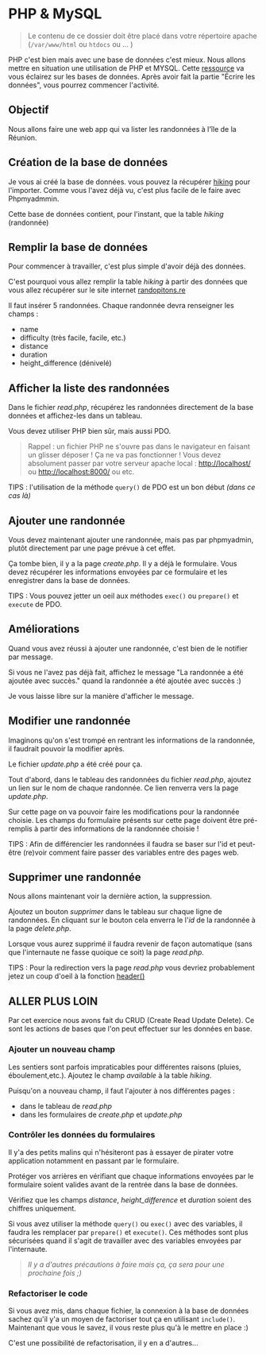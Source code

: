 # PHP & MySQL

> Le contenu de ce dossier doit être placé dans votre répertoire apache (`/var/www/html` ou `htdocs` ou ... )

PHP c'est bien mais avec une base de données c'est mieux. Nous allons mettre en situation une utilisation de PHP et MYSQL.
Cette [ressource](https://openclassrooms.com/courses/concevez-votre-site-web-avec-php-et-mysql/presentation-des-bases-de-donnees-2) va vous éclairez sur les bases de données.
Après avoir fait la partie "Écrire les données", vous pourrez commencer l'activité.

## Objectif

Nous allons faire une web app qui va lister les randonnées à l'île de la Réunion.

## Création de la base de données

Je vous ai créé la base de données. vous pouvez la récupérer [hiking](reunion_island.sql) pour l'importer. Comme vous l'avez déjà vu, c'est plus facile de le faire avec Phpmyadmmin.

Cette base de données contient, pour l'instant, que la table _hiking_ (randonnée)

## Remplir la base de données

Pour commencer à travailler, c'est plus simple d'avoir déjà des données.

C'est pourquoi vous allez remplir la table _hiking_ à partir des données que
vous allez récupérer sur le site internet [randopitons.re](https://www.randopitons.re)

Il faut insérer 5 randonnées. Chaque randonnée devra renseigner les champs :

- name
- difficulty (très facile, facile, etc.)
- distance
- duration
- height_difference (dénivelé)

## Afficher la liste des randonnées

Dans le fichier _read.php_, récupérez les randonnées directement de la base données et affichez-les dans un tableau.

Vous devez utiliser PHP bien sûr, mais aussi PDO.

> Rappel : un fichier PHP ne s'ouvre pas dans le navigateur en faisant un glisser déposer ! Ça ne va pas fonctionner !
> Vous devez absolument passer par votre serveur apache local : <http://localhost/> ou <http://localhost:8000/> ou etc.

TIPS : l'utilisation de la méthode `query()` de PDO est un bon début _(dans ce cas là)_

## Ajouter une randonnée

Vous devez maintenant ajouter une randonnée, mais pas par phpmyadmin, plutôt directement par une page prévue à cet effet.

Ça tombe bien, il y a la page _create.php_. Il y a déjà le formulaire. Vous devez récupérer les informations envoyées par ce formulaire et les enregistrer
dans la base de données.

TIPS : Vous pouvez jetter un oeil aux méthodes `exec()` ou `prepare()` et `execute` de PDO.

## Améliorations

Quand vous avez réussi à ajouter une randonnée, c'est bien de le notifier par message.

Si vous ne l'avez pas déjà fait, affichez le message "La randonnée a été ajoutée avec succès." quand la randonnée a été ajoutée avec succès :)

Je vous laisse libre sur la manière d'afficher le message.

## Modifier une randonnée

Imaginons qu'on s'est trompé en rentrant les informations de la randonnée, il faudrait pouvoir la modifier après.

Le fichier _update.php_ a été créé pour ça.

Tout d'abord, dans le tableau des randonnées du fichier _read.php_, ajoutez un lien sur le nom de chaque randonnée. Ce lien renverra vers la page _update.php_.

Sur cette page on va pouvoir faire les modifications pour la randonnée choisie. Les champs du formulaire présents sur cette page doivent être pré-remplis à partir
des informations de la randonnée choisie !

TIPS : Afin de différencier les randonnées il faudra se baser sur l'id et peut-être (re)voir comment faire passer des variables entre des pages web.

## Supprimer une randonnée

Nous allons maintenant voir la dernière action, la suppression.

Ajoutez un bouton _supprimer_ dans le tableau sur chaque ligne de randonnées. En cliquant sur le bouton cela enverra le l'_id_ de la randonnée à la page _delete.php_.

Lorsque vous aurez supprimé il faudra revenir de façon automatique (sans que l'internaute ne fasse quoique ce soit) la page _read.php_.

TIPS : Pour la redirection vers la page _read.php_ vous devriez probablement jetez un coup d'oeil à la fonction [header()](http://php.net/manual/fr/function.header.php)

## ALLER PLUS LOIN

Par cet exercice nous avons fait du CRUD (Create Read Update Delete). Ce sont les actions de bases que l'on peut effectuer sur les données en base.

### Ajouter un nouveau champ

Les sentiers sont parfois impraticables pour différentes raisons (pluies, éboulement,etc.). Ajoutez le champ _available_ à la table _hiking_.

Puisqu'on a nouveau champ, il faut l'ajouter à nos différentes pages :

- dans le tableau de _read.php_
- dans les formulaires de _create.php_ et _update.php_

### Contrôler les données du formulaires

Il y'a des petits malins qui n'hésiteront pas à essayer de pirater votre application notamment en passant par le formulaire.

Protéger vos arrières en vérifiant que chaque informations envoyées par le formulaire soient valides avant de la rentrée dans la base de données.

Vérifiez que les champs _distance_, _height_difference_ et _duration_ soient des chiffres uniquement.

Si vous avez utiliser la méthode `query()` ou `exec()` avec des variables, il faudra les remplacer par `prepare()` et `execute()`. Ces méthodes sont plus sécurisées quand il s'agit de travailler avec des variables envoyées par l'internaute.

> _Il y a d'autres précautions à faire mais ça, ça sera pour une prochaine fois ;)_

### Refactoriser le code

Si vous avez mis, dans chaque fichier, la connexion à la base de données sachez qu'il y'a un moyen de factoriser tout ça en utilisant `include()`. Maintenant que vous le savez, il vous reste plus qu'à le mettre en place :)

C'est une possibilité de refactorisation, il y en a d'autres...
